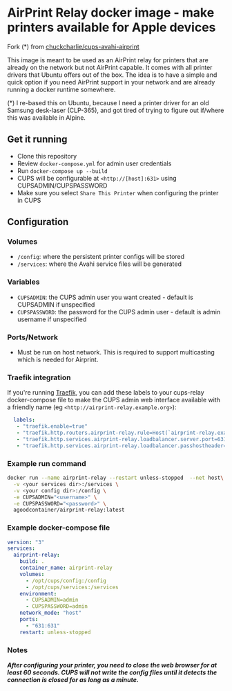 # AirPrint Relay docker image - make  printers available for Apple devices

Fork (*) from [chuckcharlie/cups-avahi-airprint](https://github.com/chuckcharlie/cups-avahi-airprint)

This image is meant to be used as an AirPrint relay for printers that are already on the network but not AirPrint capable. It comes with all printer drivers that Ubuntu offers out of the box. The idea is to have a simple and quick option if you need AirPrint support in your network and are already running a docker runtime somewhere.

(*) I re-based this on Ubuntu, because I need a printer driver for an old Samsung desk-laser (CLP-365), and got tired of trying to figure out if/where this was available in Alpine.

## Get it running

* Clone this repository
* Review `docker-compose.yml` for admin user credentials
* Run `docker-compose up --build`
* CUPS will be configurable at `<http://[host]:631>` using CUPSADMIN/CUPSPASSWORD
* Make sure you select `Share This Printer` when configuring the printer in CUPS

## Configuration

### Volumes

* `/config`: where the persistent printer configs will be stored
* `/services`: where the Avahi service files will be generated

### Variables

* `CUPSADMIN`: the CUPS admin user you want created - default is CUPSADMIN if unspecified
* `CUPSPASSWORD`: the password for the CUPS admin user - default is admin username if unspecified

### Ports/Network

* Must be run on host network. This is required to support multicasting which is needed for Airprint.

### Traefik integration

If you're running [Traefik](https://traefik.io), you can add these labels to your cups-relay docker-compose file to make the CUPS admin web interface available with a friendly name (eg `<http://airprint-relay.example.org>`):

```yaml
  labels:
   - "traefik.enable=true"
   - "traefik.http.routers.airprint-relay.rule=Host(`airprint-relay.example.org`)"
   - "traefik.http.services.airprint-relay.loadbalancer.server.port=631"
   - "traefik.http.services.airprint-relay.loadbalancer.passhostheader=false"
````

### Example run command

```sh
docker run --name airprint-relay --restart unless-stopped  --net host\
  -v <your services dir>:/services \
  -v <your config dir>:/config \
  -e CUPSADMIN="<username>" \
  -e CUPSPASSWORD="<password>" \
  agoodcontainer/airprint-relay:latest
```

### Example docker-compose file

```yaml
version: "3"
services:
  airprint-relay:
    build: .
    container_name: airprint-relay
    volumes:
      - /opt/cups/config:/config
      - /opt/cups/services:/services
    environment:
      - CUPSADMIN=admin
      - CUPSPASSWORD=admin
    network_mode: "host"
    ports:
      - "631:631"
    restart: unless-stopped
```

### Notes

***After configuring your printer, you need to close the web browser for at least 60 seconds. CUPS will not write the config files until it detects the connection is closed for as long as a minute.***
